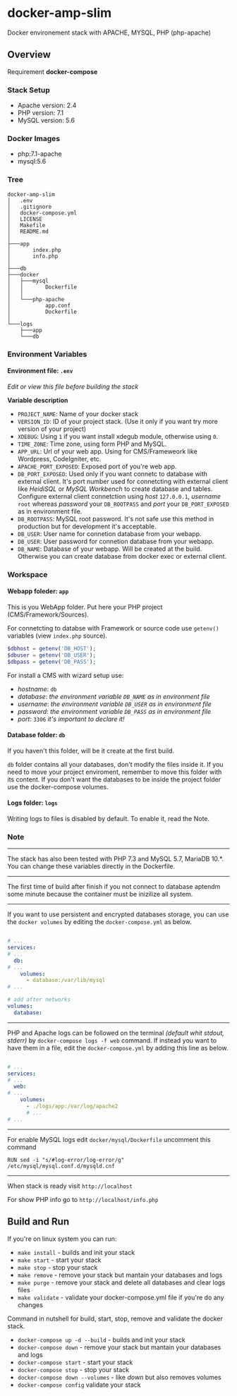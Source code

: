 # docker-amp-slim
Docker environement stack with APACHE, MYSQL, PHP (php-apache)


## Overview

Requirement **docker-compose** 


### Stack Setup

* Apache version: 2.4
* PHP version: 7.1
* MySQL version: 5.6


### Docker Images

* php:7.1-apache
* mysql:5.6


### Tree

```
docker-amp-slim
│   .env
│   .gitignore
│   docker-compose.yml
│   LICENSE
│   Makefile
│   README.md
│   
├───app
│       index.php
│       info.php
│       
├───db        
├───docker
│   ├───mysql
│   │       Dockerfile
│   │       
│   └───php-apache
│           app.conf
│           Dockerfile
│           
└───logs
    ├───app
    └───db
```


### Environment Variables

#### Environment file: `.env`

_Edit or view this file before building the stack_

**Variable description**

* `PROJECT_NAME`: Name of your docker stack
* `VERSION_ID`: ID of your project stack. (Use it only if you want try more version of your project)
* `XDEBUG`: Using `1` if you want install xdegub module, otherwise using `0`.
* `TIME_ZONE`: Time zone, using form PHP and MySQL. 
* `APP_URL`: Url of your web app. Using for CMS/Frameweork like Wordpress, CodeIgniter, etc.
* `APACHE_PORT_EXPOSED`: Exposed port of you're web app.
* `DB_PORT_EXPOSED`: Used only if you want connetc to database with external client. It's port number used for connetcting with external client like _HeidiSQL_ or _MySQL Workbench_ to create database and tables. Configure external client connetction using _host_ `127.0.0.1`, _username_ `root` whereas _password_ your `DB_ROOTPASS` and _port_ your `DB_PORT_EXPOSED` as in environment file.
* `DB_ROOTPASS`: MySQL root password. It's not safe use this method in production but for development it's acceptable.
* `DB_USER`: User name for connetion database from your webapp.
* `DB_USER`: User password for connetion database from your webapp.
* `DB_NAME`: Database of your webapp. Will be created at the build. Otherwise you can create database from docker exec or external client.


### Workspace

#### Webapp foleder: `app`

This is you WebApp folder. Put here your PHP project (CMS/Framework/Sources).

For connetcting to databse with Framework or source code use `getenv()` variables (view `index.php` source).

```php
$dbhost = getenv('DB_HOST');
$dbuser = getenv('DB_USER');
$dbpass = getenv('DB_PASS');
```

For install a CMS with wizard setup use:

* _hostname_: `db` 
* _database_: _the environment variable `DB_NAME` as in environment file_ 
* _username_: _the environment variable `DB_USER` as in environment file_ 
* _password_: _the environment variable `DB_PASS` as in environment file_ 
* _port_: `3306` _it's important to declare it!_

#### Database folder: `db`

If you haven't this folder, will be it create at the first build.

`db` folder contains all your databases, don't modify the files inside it. If you need to move your project enviroment, remember to move this folder with its content.
If you don't want the databases to be inside the project folder use the docker-compose volumes.

#### Logs folder: `logs`

Writing logs to files is disabled by default. To enable it, read the Note.


### Note

---

The stack has also been tested with PHP 7.3 and MySQL 5.7, MariaDB 10.*. You can change these variables directly in the Dockerfile.


---

The first time of build after finish if you not connect to database aptendm some minute because the container must be inizilize all system.


---

If you want to use persistent and encrypted databases storage, you can use the `docker volumes` by editing the `docker-compose.yml` as below.

```yaml

# ...
services:
# ...
  db:
# ...
    volumes:
      - database:/var/lib/mysql
# ...

# add after networks
volumes:
  database:

```

---

PHP and Apache logs can be followed on the terminal _(default whit stdout, stderr)_ by `docker-compose logs -f web` command. 
If instead you want to have them in a file, edit the `docker-compose.yml` by adding this line as below.

```yaml

# ...
services:
# ...
  web:
# ...
    volumes:
      - ./logs/app:/var/log/apache2
      # ...
# ...

```

---

For enable MySQL logs edit `docker/mysql/Dockerfile` uncomment this command

```
RUN sed -i "s/#log-error/log-error/g" /etc/mysql/mysql.conf.d/mysqld.cnf
```

---

When stack is ready visit `http://localhost`

For show PHP info go to `http://localhost/info.php`



## Build and Run

If you're on linux system you can run:

* `make install` - builds and init your stack
* `make start` - start your stack
* `make stop` - stop your stack 
* `make remove` - remove your stack but mantain your databases and logs
* `make purge` -  remove your stack and delete all databases and clear logs files
* `make validate` - validate your docker-compose.yml file if you're do any changes


Command in nutshell for build, start, stop, remove and validate the docker stack.

* `docker-compose up -d --build` - builds and init your stack
* `docker-compose down` - remove your stack but mantain your databases and logs
* `docker-compose start` - start your stack
* `docker-compose stop`  - stop your stack 
* `docker-compose down --volumes` - like _down_ but also removes volumes
* `docker-compose config` validate your stack

